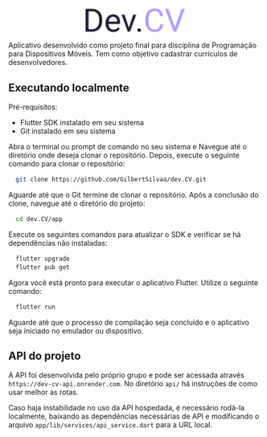 <div align="center">
<div><img src="./.github/logo.png" alt="Proffy" width="200"></div>
</div>

Aplicativo desenvolvido como projeto final para disciplina de Programação para Dispositivos Móveis. Tem como objetivo cadastrar currículos de desenvolvedores.

## Executando localmente

Pré-requisitos:

- Flutter SDK instalado em seu sistema
- Git instalado em seu sistema

Abra o terminal ou prompt de comando no seu sistema e Navegue até o diretório onde deseja clonar o repositório. Depois, execute o seguinte comando para clonar o repositório:

```sh
  git clone https://github.com/GilbertSilvaa/dev.CV.git
```

Aguarde até que o Git termine de clonar o repositório. Após a conclusão do clone, navegue até o diretório do projeto:

```sh
  cd dev.CV/app
```

Execute os seguintes comandos para atualizar o SDK e verificar se há dependências não instaladas:

```sh
  flutter upgrade
  flutter pub get
```

Agora você está pronto para executar o aplicativo Flutter. Utilize o seguinte comando:

```sh
  flutter run
```

Aguarde até que o processo de compilação seja concluído e o aplicativo seja iniciado no emulador ou dispositivo.

## API do projeto

A API foi desenvolvida pelo próprio grupo e pode ser acessada através `https://dev-cv-api.onrender.com`. No diretório `api/` há instruções de como usar melhor as rotas.

Caso haja instabilidade no uso da API hospedada, é necessário rodá-la localmente, baixando as dependências necessárias de API e modificando o arquivo `app/lib/services/api_service.dart` para a URL local.
